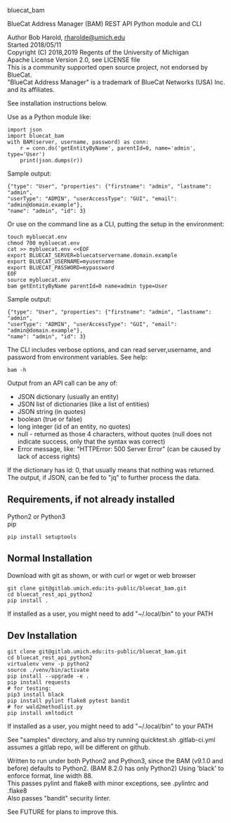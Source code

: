 bluecat_bam

BlueCat Address Manager (BAM) REST API Python module and CLI

Author Bob Harold, rharolde@umich.edu  
Started 2018/05/11  
Copyright (C) 2018,2019 Regents of the University of Michigan  
Apache License Version 2.0, see LICENSE file  
This is a community supported open source project, not endorsed by BlueCat.  
"BlueCat Address Manager" is a trademark of BlueCat Networks (USA) Inc. and its
affiliates.

See installation instructions below.

Use as a Python module like:
```
import json
import bluecat_bam
with BAM(server, username, password) as conn:
    r = conn.do('getEntityByName', parentId=0, name='admin', type='User')
    print(json.dumps(r))
```
Sample output:
```
{"type": "User", "properties": {"firstname": "admin", "lastname": "admin",
"userType": "ADMIN", "userAccessType": "GUI", "email": "admin@domain.example"},
"name": "admin", "id": 3}
```

Or use on the command line as a CLI, putting the setup in the environment:
```
touch mybluecat.env
chmod 700 mybluecat.env
cat >> mybluecat.env <<EOF
export BLUECAT_SERVER=bluecatservername.domain.example
export BLUECAT_USERNAME=myusername
export BLUECAT_PASSWORD=mypassword
EOF
source mybluecat.env
bam getEntityByName parentId=0 name=admin type=User
```
Sample output:
```
{"type": "User", "properties": {"firstname": "admin", "lastname": "admin",
"userType": "ADMIN", "userAccessType": "GUI", "email": "admin@domain.example"},
"name": "admin", "id": 3}
```

The CLI includes verbose options, and can read server,username, and password from
environment variables.  See help:
```
bam -h
```

Output from an API call can be any of:
- JSON dictionary (usually an entity)
- JSON list of dictionaries (like a list of entities)
- JSON string (in quotes)
- boolean (true or false)
- long integer (id of an entity, no quotes)
- null - returned as those 4 characters, without quotes
    (null does not indicate success, only that the syntax was correct)
- Error message, like:
    "HTTPError: 500 Server Error" (can be caused by lack of access rights)

If the dictionary has id: 0, that usually means that nothing was returned.  
The output, if JSON, can be fed to "jq" to further process the data.



## Requirements, if not already installed ##
Python2 or Python3  
pip
```
pip install setuptools
```

## Normal Installation ##
Download with git as shown, or with curl or wget or web browser
```
git clone git@gitlab.umich.edu:its-public/bluecat_bam.git
cd bluecat_rest_api_python2
pip install .
```
If installed as a user, you might need to add "~/.local/bin" to your PATH

## Dev Installation ##
```
git clone git@gitlab.umich.edu:its-public/bluecat_bam.git
cd bluecat_rest_api_python2
virtualenv venv -p python2
source ./venv/bin/activate
pip install --upgrade -e .
pip install requests
# for testing:
pip3 install black
pip install pylint flake8 pytest bandit
# for wald2methodlist.py
pip install xmltodict
```

If installed as a user, you might need to add "~/.local/bin" to your PATH

See "samples" directory, and also try running quicktest.sh
.gitlab-ci.yml assumes a gitlab repo, will be different on github.

Written to run under both Python2 and Python3, since the BAM (v9.1.0 and before)
defaults to Python2.  (BAM 8.2.0 has only Python2)
Using 'black' to enforce format, line width 88.  
This passes pylint and flake8 with minor exceptions, see .pylintrc and .flake8  
Also passes "bandit" security linter.  

See FUTURE for plans to improve this.
